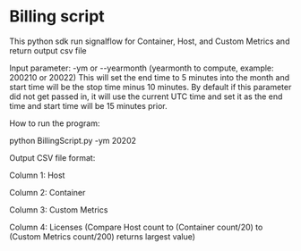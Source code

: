 # Billing script

This python sdk run signalflow for Container, Host, and Custom Metrics and return output csv file

Input parameter:
-ym or --yearmonth (yearmonth to compute, example: 200210 or 20022)
	This will set the end time to 5 minutes into the month and start time will be the stop time minus 10 minutes.
	By default if this parameter did not get passed in, it will use the current UTC time and set it as the end time and start time will be 15 minutes prior.

How to run the program:

python BillingScript.py -ym 20202

Output CSV file format:

Column 1: Host

Column 2: Container

Column 3: Custom Metrics

Column 4: Licenses (Compare Host count to (Container count/20) to (Custom Metrics count/200) returns largest value)
